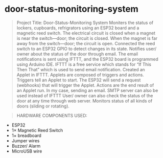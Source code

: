 # door-status-monitoring-system
>Project Title: Door-Status-Monitoring System
> Moniters the status of lockers, cupboards, refrigrators using an ESP32 board and a magnetic reed switch.
> The electrical circuit is closed when a magnet is near the switch—door; the circuit is closed.
> When the magnet is far away from the switch—door; the circuit is open.
> Connected the reed switch to an ESP32 GPIO to detect changes in its state.
> Notifies user/ owner about the status of the door through email.
> The email notifications is sent using IFTTT, and the ESP32 board is programmed using Arduino IDE.
> IFTTT is a free service which stands for “If This Then That” which is used to send email notification.
> Created an Applet in IFTTT.
> Applets are composed of triggers and actions. Triggers tell an Applet to start. The ESP32 will send a request (webhooks) that will trigger the Applet. Actions are the end result of an Applet run. In my case, sending an email.
> SMTP server can also be used instead of IFTTT
> User/ owner can also check the status of the door at any time through web server.
> Monitors status of all kinds of doors (sliding or rotating).

> HARDWARE COMPONENTS USED:
- ESP32 
- 1× Magnetic Reed Switch 
- 1× breadboard
- Jumper wires
- Buzzer/ Alarm
- MicroUSB wire
